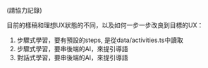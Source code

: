 (請協力記錄)

目前的樣稿和理想UX狀態的不同，以及如何一步一步改良到目標的UX：

1. 步驟式學習，要有預設的steps, 是從data/activities.ts中讀取
2. 步驟式學習，要串後端的AI，來提引導語
3. 對話式學習，要串後端的AI，來提引導語
